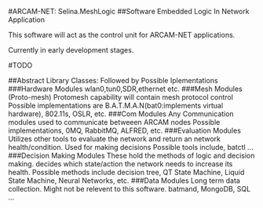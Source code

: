 #ARCAM-NET: Selina.MeshLogic
##Software Embedded Logic In Network Application

This software will act as the control unit for ARCAM-NET applications.

Currently in early development stages.

#TODO

##Abstract Library Classes: Followed by Possible Iplementations
###Hardware Modules
	wlan0,tun0,SDR,ethernet etc.
###Mesh Modules (Proto-mesh)
	Protomesh capability will contain mesh protocol control
	Possible implementations are B.A.T.M.A.N(bat0:implements virtual hardware), 802.11s, OSLR, etc.
###Com Modules
	Any Communication modules used to communicate betweeen ARCAM nodes
	Possible implementations, 0MQ, RabbitMQ, ALFRED, etc.
###Evaluation Modules
	Utilizes other tools to evaluate the network and return an network health/condition.
	Used for making decisions
	Possible tools include, batctl ...
###Decision Making Modules
	These hold the methods of logic and decision making. decides which state/action the network needs to increase its health.
	Possible methods include decision tree, QT State Machine, Liquid State Machine, Neural Networks, etc.
###Data Modules
	Long term data collection. Might not be relevent to this software.
	batmand, MongoDB, SQL ...
